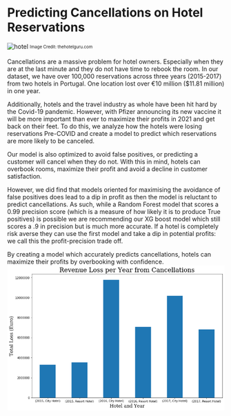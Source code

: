 # Predicting Cancellations on Hotel Reservations
![hotel](https://www.thehotelguru.com/_images/f0/30/f030e43b7ede4f4bc74c7332ae2d3711/portugal-s1180x560.jpg)
<sub><sup>Image Credit: thehotelguru.com</sup></sub>


Cancellations are a massive problem for hotel owners. Especially when they are at the last minute and they do not have time to rebook the room. In our dataset, we have over 100,000 reservations across three years (2015-2017) from two hotels in Portugal. One location lost over €10 million ($11.81 million) in one year. 

Additionally, hotels and the travel industry as whole have been hit hard by the Covid-19 pandemic. However, with Pfizer announcing its new vaccine it will be more important than ever to maximize their profits in 2021 and get back on their feet. To do this, we analyze how the hotels were losing reservations Pre-COVID and create a model to predict which reservations are more likely to be canceled. 

Our model is also optimized to avoid false positives, or predicting a customer will cancel when they do not. With this in mind, hotels can overbook rooms, maximize their profit and avoid a decline in customer satisfaction. 

However, we did find that models oriented for maximising the avoidance of false positives does lead to a dip in profit as then the model is reluctant to predict cancellations. As such, while a Random Forest model that scores a 0.99 precision score (which is a measure of how likely it is to produce True positives) is possible we are recommending our XG boost model which still scores a .9 in precision but is much more accurate. If a hotel is completely risk averse they can use the first model and take a dip in potential profits: we call this the profit-precision trade off. 

By creating a model which accurately predicts cancellations, hotels can maximize their profits by overbooking with confidence. 
![Revenue Loss](https://github.com/acoco10/Hotel-Cancellation-Model/blob/main/images/Revenue_Loss_per_Year.png)

